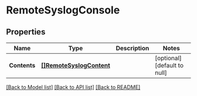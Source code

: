 # RemoteSyslogConsole

## Properties
Name | Type | Description | Notes
------------ | ------------- | ------------- | -------------
**Contents** | [**[]RemoteSyslogContent**](remote_syslog_content.md) |  | [optional] [default to null]

[[Back to Model list]](../README.md#documentation-for-models) [[Back to API list]](../README.md#documentation-for-api-endpoints) [[Back to README]](../README.md)

